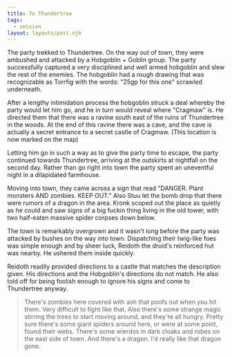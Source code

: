 ```yaml
---
title: To Thundertree
tags:
  - session
layout: layouts/post.njk
---
```


The party trekked to Thundertree. On the way out of town, they were ambushed and attacked by a Hobgoblin + Goblin group. The party successfully captured a very disciplined and well armed hobgoblin and slew the rest of the enemies. The hobgoblin had a rough drawing that was recognizable as Torrfig with the words: "25gp for this one" scrawled underneath.

After a lengthy intimidation process the hobgoblin struck a deal whereby the party would let him go, and he in turn would reveal where "Cragmaw" is. He directed them that there was a ravine south east of the ruins of Thundertree in the woods. At the end of this ravine there was a cave, and the cave is actually a secret entrance to a secret castle of Cragmaw. (This location is now marked on the map)

Letting him go in such a way as to give the party time to escape, the party continued towards Thundertree, arriving at the outskirts at nightfall on the second day. Rather than go right into town the party spent an uneventful night in a dilapidated farmhouse.

Moving into town, they came across a sign that read "DANGER. Plant monsters AND zombies. KEEP OUT." Also Stuu let the bomb drop that there were rumors of a dragon in the area. Kronk scoped out the place as quietly as he could and saw signs of a big fuckin thing living in the old tower, with two half-eaten massive spider corpses down below.

The town is remarkably overgrown and it wasn't long before the party was attacked by bushes on the way into town. Dispatching their twig-like foes was simple enough and by sheer luck, Reidoth the druid's reinforced hut was nearby. He ushered them inside quickly.

Reidoth readily provided directions to a castle that matches the description given. His directions and the Hobgoblin's directions do not match. He also told off for being foolish enough to ignore his signs and come to Thundertree anyway.

> There's zombies here covered with ash that poofs out when you hit them. Very difficult to fight like that. Also there's some strange magic stirring the trees to start moving around, and they're all hungry. Pretty sure there's some giant spiders around here, or were at some point, found their webs. There's some wierdos in dark cloaks and robes on the east side of town. And there's a dragon. I'd really like that dragon gone.
